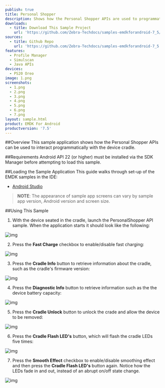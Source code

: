 ```yaml
---
publish: true
title: Personal Shopper
description: Shows how the Personal Shopper APIs are used to programmatically interact with the PC20 cradle.
downloads:
  - title: Download This Sample Project
    url: 'https://github.com/Zebra-Techdocs/samples-emdkforandroid-7_5/archive/master.zip'
sources:
  - title: Github Repo
    url: 'https://github.com/Zebra-Techdocs/samples-emdkforandroid-7_5'
features:
  - Profile Manager
  - Simulscan
  - Java APIs
devices:
  - PS20 Oreo
image: 1.png
screenshots:
  - 1.png
  - 2.png
  - 3.png
  - 4.png
  - 5.png
  - 6.png
  - 7.png
layout: sample.html
product: EMDK For Android
productversion: '7.5'
---
```


##Overview
This sample application shows how the Personal Shopper APIs can be used to interact programmatically with the device cradle.

##Requirements
Android API 22 (or higher) must be installed via the SDK Manager before attempting to load this sample.

##Loading the Sample Application
This guide walks through set-up of the EMDK samples in the IDE: 

* [Android Studio](/emdk-for-android/7-4/guide/emdksamples_androidstudio)

>**NOTE**: The appearance of sample app screens can vary by sample app version, Android version and screen size.

##Using This Sample

1.  With the device seated in the cradle, launch the PersonalShopper API sample.
 When the application starts it should look like the following:

  ![img](personalShopperSampleFirstLaunch.png)

2. Press the **Fast Charge** checkbox to enable/disable fast charging:

  ![img](personalShopperSampleFastCharge.png)

3. Press the **Cradle Info** button to retrieve information about the cradle, such as the cradle's firmware version:

  ![img](personalShopperSampleCradleInfo.png)

4. Press the **Diagnostic Info** button to retrieve information such as the the device battery capacity:

  ![img](personalShopperSampleDiagnosticInfo.png)

5. Press the **Cradle Unlock** button to unlock the crade and allow the device to be removed:

  ![img](personalShopperSampleUnlockCradle.png)

6. Press the **Cradle Flash LED's** button, which will flash the cradle LEDs five times:

  ![img](personalShopperSampleFlashLED.png)

7. Press the **Smooth Effect** checkbox to enable/disable smoothing effect and then press the **Cradle Flash LED's** button again. Notice how the LEDs fade in and out, instead of an abrupt on/off state change.

  ![img](personalShopperSampleSmoothEffect.png)

